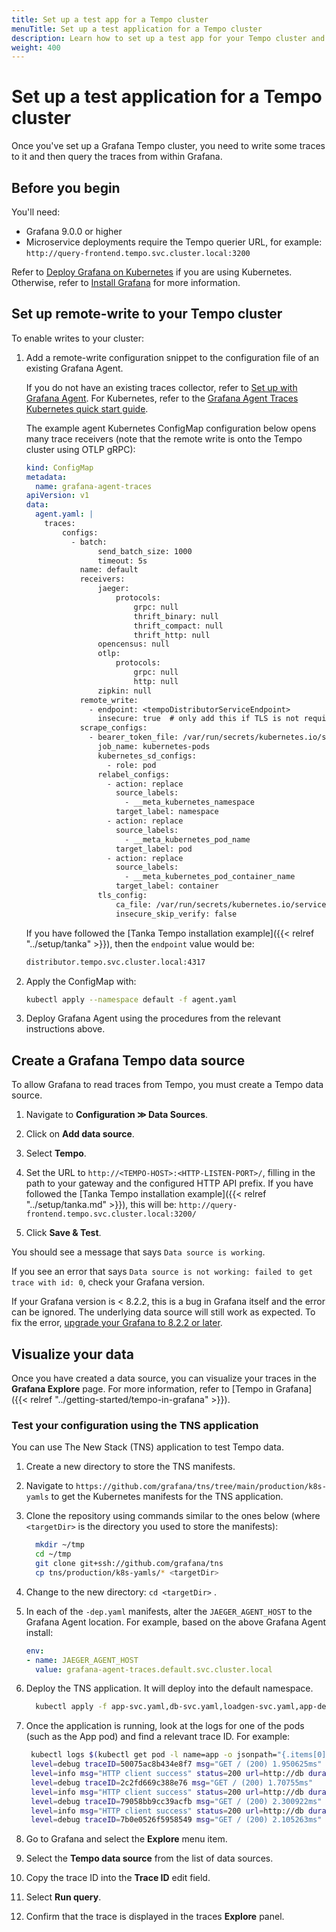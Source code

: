 ```yaml
---
title: Set up a test app for a Tempo cluster
menuTitle: Set up a test application for a Tempo cluster
description: Learn how to set up a test app for your Tempo cluster and visualize data.
weight: 400
---
```


# Set up a test application for a Tempo cluster

Once you've set up a Grafana Tempo cluster, you need to write some traces to it and then query the traces from within Grafana.

## Before you begin

You'll need:

* Grafana 9.0.0 or higher
* Microservice deployments require the Tempo querier URL, for example: `http://query-frontend.tempo.svc.cluster.local:3200`

Refer to [Deploy Grafana on Kubernetes](https://grafana.com/docs/grafana/latest/setup-grafana/installation/kubernetes/#deploy-grafana-on-kubernetes) if you are using Kubernetes.
Otherwise, refer to [Install Grafana](https://grafana.com/docs/grafana/latest/installation/) for more information.

## Set up remote-write to your Tempo cluster

To enable writes to your cluster:

1. Add a remote-write configuration snippet to the configuration file of an existing Grafana Agent.

   If you do not have an existing traces collector, refer to [Set up with Grafana Agent](https://grafana.com/docs/agent/latest/set-up/).
   For Kubernetes, refer to the [Grafana Agent Traces Kubernetes quick start guide](https://grafana.com/docs/grafana-cloud/kubernetes-monitoring/agent-k8s/k8s_agent_traces/).

   The example agent Kubernetes ConfigMap configuration below opens many trace receivers (note that the remote write is onto the Tempo cluster using OTLP gRPC):

    ```yaml
    kind: ConfigMap
    metadata:
      name: grafana-agent-traces
    apiVersion: v1
    data:
      agent.yaml: |
        traces:
            configs:
              - batch:
                    send_batch_size: 1000
                    timeout: 5s
                name: default
                receivers:
                    jaeger:
                        protocols:
                            grpc: null
                            thrift_binary: null
                            thrift_compact: null
                            thrift_http: null
                    opencensus: null
                    otlp:
                        protocols:
                            grpc: null
                            http: null
                    zipkin: null
                remote_write:
                  - endpoint: <tempoDistributorServiceEndpoint>
                    insecure: true  # only add this if TLS is not required
                scrape_configs:
                  - bearer_token_file: /var/run/secrets/kubernetes.io/serviceaccount/token
                    job_name: kubernetes-pods
                    kubernetes_sd_configs:
                      - role: pod
                    relabel_configs:
                      - action: replace
                        source_labels:
                          - __meta_kubernetes_namespace
                        target_label: namespace
                      - action: replace
                        source_labels:
                          - __meta_kubernetes_pod_name
                        target_label: pod
                      - action: replace
                        source_labels:
                          - __meta_kubernetes_pod_container_name
                        target_label: container
                    tls_config:
                        ca_file: /var/run/secrets/kubernetes.io/serviceaccount/ca.crt
                        insecure_skip_verify: false
    ```

    If you have followed the [Tanka Tempo installation example]({{< relref "../setup/tanka" >}}), then the `endpoint` value would be:

    ```bash
    distributor.tempo.svc.cluster.local:4317
    ```

1. Apply the ConfigMap with:

    ```bash
    kubectl apply --namespace default -f agent.yaml
    ```

1. Deploy Grafana Agent using the procedures from the relevant instructions above.

## Create a Grafana Tempo data source

To allow Grafana to read traces from Tempo, you must create a Tempo data source.

1. Navigate to **Configuration ≫ Data Sources**.

1. Click on **Add data source**.

1. Select **Tempo**.

1. Set the URL to `http://<TEMPO-HOST>:<HTTP-LISTEN-PORT>/`, filling in the path to your gateway and the configured HTTP API prefix. If you have followed the [Tanka Tempo installation example]({{< relref "../setup/tanka.md" >}}), this will be: `http://query-frontend.tempo.svc.cluster.local:3200/`

1. Click **Save & Test**.

You should see a message that says `Data source is working`.

If you see an error that says `Data source is not working: failed to get trace with id: 0`, check your Grafana version.

If your Grafana version is < 8.2.2, this is a bug in Grafana itself and the error can be ignored.
The underlying data source will still work as expected.
To fix the error, [upgrade your Grafana to 8.2.2 or later](https://github.com/grafana/grafana/pull/38018).

## Visualize your data

Once you have created a data source, you can visualize your traces in the **Grafana Explore** page.
For more information, refer to [Tempo in Grafana]({{< relref "../getting-started/tempo-in-grafana" >}}).

### Test your configuration using the TNS application

You can use The New Stack (TNS) application to test Tempo data.

1. Create a new directory to store the TNS manifests.
1. Navigate to `https://github.com/grafana/tns/tree/main/production/k8s-yamls` to get the Kubernetes manifests for the TNS application.
1. Clone the repository using commands similar to the ones below (where `<targetDir>` is the directory you used to store the manifests):

    ```bash
      mkdir ~/tmp
      cd ~/tmp
      git clone git+ssh://github.com/grafana/tns
      cp tns/production/k8s-yamls/* <targetDir>
    ```

1. Change to the new directory: `cd <targetDir>` .
1. In each of the `-dep.yaml` manifests, alter the `JAEGER_AGENT_HOST` to the Grafana Agent location. For example, based on the above Grafana Agent install:
   ```yaml
   env:
   - name: JAEGER_AGENT_HOST
     value: grafana-agent-traces.default.svc.cluster.local
   ```
1. Deploy the TNS application. It will deploy into the default namespace.
   ```bash
	 kubectl apply -f app-svc.yaml,db-svc.yaml,loadgen-svc.yaml,app-dep.yaml,db-dep.yaml,loadgen-dep.yaml
   ```
1. Once the application is running, look at the logs for one of the pods (such as the App pod) and find a relevant trace ID. For example:
   ```bash
  	kubectl logs $(kubectl get pod -l name=app -o jsonpath="{.items[0].metadata.name}")
    level=debug traceID=50075ac8b434e8f7 msg="GET / (200) 1.950625ms"
    level=info msg="HTTP client success" status=200 url=http://db duration=1.297806ms traceID=2c2fd669c388e76
    level=debug traceID=2c2fd669c388e76 msg="GET / (200) 1.70755ms"
    level=info msg="HTTP client success" status=200 url=http://db duration=1.853271ms traceID=79058bb9cc39acfb
    level=debug traceID=79058bb9cc39acfb msg="GET / (200) 2.300922ms"
    level=info msg="HTTP client success" status=200 url=http://db duration=1.381894ms traceID=7b0e0526f5958549
    level=debug traceID=7b0e0526f5958549 msg="GET / (200) 2.105263ms"
   ```
1. Go to Grafana and select the **Explore** menu item.
1. Select the **Tempo data source** from the list of data sources.
1. Copy the trace ID into the **Trace ID** edit field.
1. Select **Run query**.
1. Confirm that the trace is displayed in the traces **Explore** panel.

